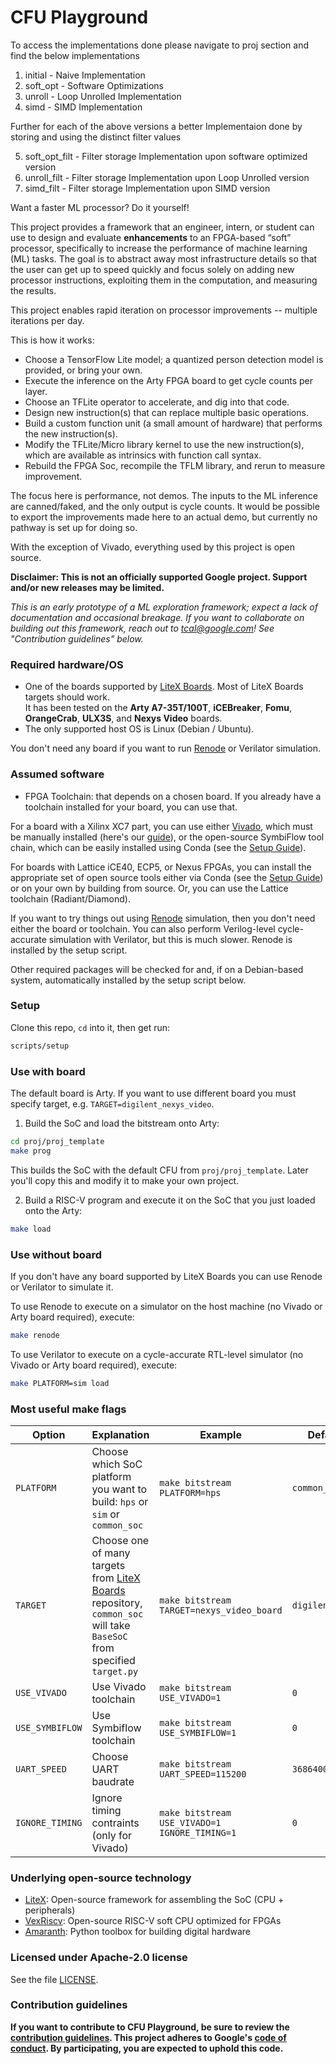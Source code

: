 # CFU Playground

To access the implementations done please navigate to proj section and find the below implementations
1. initial - Naive Implementation
2. soft_opt - Software Optimizations
3. unroll - Loop Unrolled Implementation
4. simd - SIMD Implementation

Further for each of the above versions a better Implementaion done by storing and using the distinct filter values

5. soft_opt_filt - Filter storage Implementation upon software optimized version
6. unroll_filt - Filter storage Implementation upon Loop Unrolled version
7. simd_filt - Filter storage Implementation upon SIMD version 

Want a faster ML processor?   Do it yourself!

This project provides a framework that an engineer, intern, or student can use to design and evaluate **enhancements** to an FPGA-based “soft” processor, specifically to increase the performance of machine learning (ML) tasks.   The goal is to abstract away most infrastructure details so that the user can get up to speed quickly and focus solely on adding new processor instructions, exploiting them in the computation, and measuring the results.

This project enables rapid iteration on processor improvements -- multiple iterations per day.

This is how it works:
* Choose a TensorFlow Lite model; a quantized person detection model is provided, or bring your own.
* Execute the inference on the Arty FPGA board to get cycle counts per layer.
* Choose an TFLite operator to accelerate, and dig into that code.
* Design new instruction(s) that can replace multiple basic operations.
* Build a custom function unit (a small amount of hardware) that performs the new instruction(s).
* Modify the TFLite/Micro library kernel to use the new instruction(s), which are available as intrinsics with function call syntax.
* Rebuild the FPGA Soc, recompile the TFLM library, and rerun to measure improvement.

The focus here is performance, not demos.  The inputs to the ML inference are canned/faked, and the only output is cycle counts.  It would be possible to export the improvements made here to an actual demo, but currently no pathway is set up for doing so.

With the exception of Vivado, everything used by this project is open source.

**Disclaimer: This is not an officially supported Google project.   Support and/or new releases may be limited.**

_This is an early prototype of a ML exploration framework; expect a lack of documentation and occasional breakage. If you want to collaborate on building out this framework, reach out to tcal@google.com!   See "Contribution guidelines" below._


### Required hardware/OS

* One of the boards supported by [LiteX Boards](https://github.com/litex-hub/litex-boards/tree/master/litex_boards/targets). Most of LiteX Boards targets should work.\
It has been tested on the **Arty A7-35T/100T**, **iCEBreaker**, **Fomu**, **OrangeCrab**, **ULX3S**, and **Nexys Video** boards.
* The only supported host OS is Linux (Debian / Ubuntu).

You don't need any board if you want to run [Renode](https://renode.io) or Verilator simulation.

### Assumed software

* FPGA Toolchain: that depends on a chosen board.  If you already have a toolchain installed for your board, you can use that.

For a board with a Xilinx XC7 part, you can use either [Vivado](https://www.xilinx.com/support/download.html),
which must be manually installed (here's our [guide](https://cfu-playground.readthedocs.io/en/latest/vivado-install.html)),
or the open-source SymbiFlow tool chain, which can be easily installed using Conda
(see the [Setup Guide](https://cfu-playground.readthedocs.io/en/latest/setup-guide.html)).

For boards with Lattice iCE40, ECP5, or Nexus FPGAs, you can install the appropriate set of open source tools
either via Conda (see the [Setup Guide](https://cfu-playground.readthedocs.io/en/latest/setup-guide.html))
or on your own by building from source.   Or, you can use the Lattice toolchain (Radiant/Diamond).

If you want to try things out using [Renode](https://renode.io) simulation, then you don't need either the board or toolchain.
You can also perform Verilog-level cycle-accurate simulation with Verilator, but this is much slower.
Renode is installed by the setup script.

Other required packages will be checked for and, if on a Debian-based system, automatically installed by the setup script below.


### Setup

Clone this repo, `cd` into it, then get run:
```sh
scripts/setup
```

### Use with board

The default board is Arty. If you want to use different board you must specify target, e.g. `TARGET=digilent_nexys_video`.
1. Build the SoC and load the bitstream onto Arty:
```sh
cd proj/proj_template
make prog
```

This builds the SoC with the default CFU from `proj/proj_template`. Later you'll copy this and modify it to make your own project.


2. Build a RISC-V program and execute it on the SoC that you just loaded onto the Arty:
```sh
make load
```

### Use without board

If you don't have any board supported by LiteX Boards you can use Renode or Verilator to simulate it.

To use Renode to execute on a simulator on the host machine (no Vivado or Arty board required), execute:

```sh
make renode
```

To use Verilator to execute on a cycle-accurate RTL-level simulator (no Vivado or Arty board required), execute:

```sh
make PLATFORM=sim load
```

### Most useful make flags

| Option          | Explanation   | Example | Default |
| --------------- | ------------- | ------- | ------- |
| `PLATFORM`      | Choose which SoC platform you want to build: `hps` or `sim` or `common_soc` | `make bitstream PLATFORM=hps` | `common_soc` |
| `TARGET`        | Choose one of many targets from [LiteX Boards](https://github.com/litex-hub/litex-boards/tree/master/litex_boards/targets) repository, `common_soc` will take `BaseSoC` from specified `target.py` | `make bitstream TARGET=nexys_video_board` | `digilent_arty` |
| `USE_VIVADO`    | Use Vivado toolchain | `make bitstream USE_VIVADO=1` | `0` |
| `USE_SYMBIFLOW` | Use Symbiflow toolchain | `make bitstream USE_SYMBIFLOW=1` | `0` |
| `UART_SPEED`    | Choose UART baudrate | `make bitstream UART_SPEED=115200` | `3686400` |
| `IGNORE_TIMING` | Ignore timing contraints (only for Vivado) | `make bitstream USE_VIVADO=1 IGNORE_TIMING=1` | `0` |

### Underlying open-source technology

* [LiteX](https://github.com/enjoy-digital/litex): Open-source framework for assembling the SoC (CPU + peripherals)
* [VexRiscv](https://github.com/SpinalHDL/VexRiscv): Open-source RISC-V soft CPU optimized for FPGAs
* [Amaranth](https://github.com/amaranth-lang/amaranth): Python toolbox for building digital hardware


### Licensed under Apache-2.0 license

See the file [LICENSE](LICENSE).

### Contribution guidelines

**If you want to contribute to CFU Playground, be sure to review the
[contribution guidelines](CONTRIBUTING.md).  This project adheres to Google's
[code of conduct](CODE_OF_CONDUCT.md).   By participating, you are expected to
uphold this code.**
